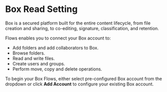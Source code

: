 # Box Read Setting

Box is a secured platform built for the entire content lifecycle, from file creation and sharing, to co-editing, signature, classification, and retention.

Flows enables you to connect your Box account to:

* Add folders and add collaborators to Box.
* Browse folders.
* Read and write files.
* Create users and groups.
* Perform move, copy and delete operations.

To begin your Box Flows, either select  pre-configured Box account from the dropdown or click **Add Account** to configure your existing Box account.

